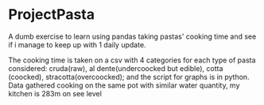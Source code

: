 # ProjectPasta
A dumb exercise to learn using pandas taking pastas' cooking time and see if i manage to keep up with 1 daily update. 

The cooking time is taken on a csv with 4 categories for each type of pasta considered: cruda(raw), al dente(undercoocked but edible), cotta (coocked), stracotta(overcoocked); and the script for graphs is in python.
Data gathered cooking on the same pot with similar water quantity, my kitchen is 283m on see level
